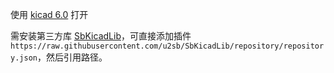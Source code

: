 使用 [kicad 6.0](https://www.kicad.org/) 打开

需安装第三方库 [SbKicadLib](https://github.com/u2sb/SbKicadLib)，可直接添加插件 `https://raw.githubusercontent.com/u2sb/SbKicadLib/repository/repository.json`，然后引用路径。